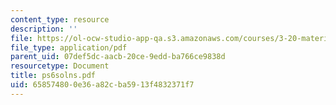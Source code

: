 ```yaml
---
content_type: resource
description: ''
file: https://ol-ocw-studio-app-qa.s3.amazonaws.com/courses/3-20-materials-at-equilibrium-sma-5111-fall-2003/658574800e36a82cba5913f4832371f7_ps6solns.pdf
file_type: application/pdf
parent_uid: 07def5dc-aacb-20ce-9edd-ba766ce9838d
resourcetype: Document
title: ps6solns.pdf
uid: 65857480-0e36-a82c-ba59-13f4832371f7
---
```

